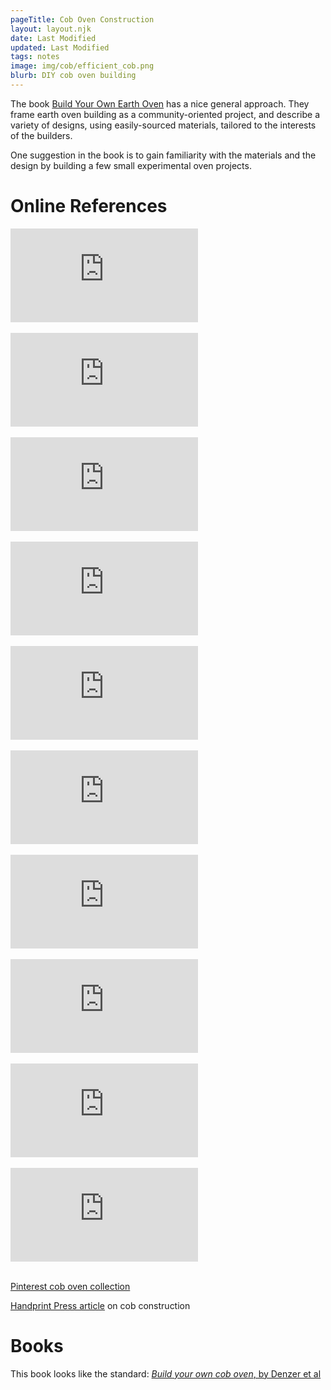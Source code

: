 ```yaml
---
pageTitle: Cob Oven Construction
layout: layout.njk
date: Last Modified 
updated: Last Modified 
tags: notes 
image: img/cob/efficient_cob.png
blurb: DIY cob oven building
---
```


The book [Build Your Own Earth Oven](https://www.amazon.com/dp/096798467X) has a nice general approach.  They frame earth oven building as a community-oriented project, and describe a variety of designs, using easily-sourced materials, tailored to the interests of the builders.

One suggestion in the book is to gain familiarity with the materials and the design by building a few small experimental oven projects.


# Online References

 <iframe src="https://www.youtube.com/embed/EmuVYU0kdkQ" title="YouTube video player" frameborder="0" allow="accelerometer; autoplay; clipboard-write; encrypted-media; gyroscope; picture-in-picture; web-share" allowfullscreen></iframe><br><br>
 
 <iframe  src="https://www.youtube.com/embed/i0foHjPVbP4" title="YouTube video player" frameborder="0" allow="accelerometer; autoplay; clipboard-write; encrypted-media; gyroscope; picture-in-picture; web-share" allowfullscreen></iframe><br><br>
 
 <iframe  src="https://www.youtube.com/embed/u4TJ-02Y6DY" title="YouTube video player" frameborder="0" allow="accelerometer; autoplay; clipboard-write; encrypted-media; gyroscope; picture-in-picture; web-share" allowfullscreen></iframe><br><br>
 
 <iframe  src="https://www.youtube.com/embed/orsz2nwpn1w" title="YouTube video player" frameborder="0" allow="accelerometer; autoplay; clipboard-write; encrypted-media; gyroscope; picture-in-picture; web-share" allowfullscreen></iframe><br><br>
 
 <iframe  src="https://www.youtube.com/embed/mJKxQ9YC7N4" title="YouTube video player" frameborder="0" allow="accelerometer; autoplay; clipboard-write; encrypted-media; gyroscope; picture-in-picture; web-share" allowfullscreen></iframe><br><br>
 
 <iframe  src="https://www.youtube.com/embed/Pe-Vvk_4WU0" title="YouTube video player" frameborder="0" allow="accelerometer; autoplay; clipboard-write; encrypted-media; gyroscope; picture-in-picture; web-share" allowfullscreen></iframe><br><br>
 
 <iframe  src="https://www.youtube.com/embed/lsdHPCcmpmk" title="YouTube video player" frameborder="0" allow="accelerometer; autoplay; clipboard-write; encrypted-media; gyroscope; picture-in-picture; web-share" allowfullscreen></iframe><br><br>
 
 <iframe  src="https://www.youtube.com/embed/4VZ2OUifixQ" title="YouTube video player" frameborder="0" allow="accelerometer; autoplay; clipboard-write; encrypted-media; gyroscope; picture-in-picture; web-share" allowfullscreen></iframe><br><br>
 
 <iframe  src="https://www.youtube.com/embed/SFuGzhPxofE" title="YouTube video player" frameborder="0" allow="accelerometer; autoplay; clipboard-write; encrypted-media; gyroscope; picture-in-picture; web-share" allowfullscreen></iframe><br><br>
 
 <iframe  src="https://www.youtube.com/embed/S5Nv_FJdSyo" title="YouTube video player" frameborder="0" allow="accelerometer; autoplay; clipboard-write; encrypted-media; gyroscope; picture-in-picture; web-share" allowfullscreen></iframe><br><br>
 

 [Pinterest cob oven collection](https://www.pinterest.com/pin/258112622384262201/)
 
 [Handprint Press article](https://www.handprintpress.com/theworkofart/an-earthen-oven-odyssey-by-joe-kennedy/) on cob construction
 
# Books

This book looks like the standard: 
[*Build your own cob oven*, by Denzer et al](https://www.amazon.com/Build-Your-Own-Earth-Oven/dp/096798467X/ref=as_li_ss_tl?ie=UTF8&qid=1476731749&sr=8-1&keywords=Build+Your+Own+Earth+Oven+by+Kiko+Denzer&linkCode=sl1&tag=tyrafarm-20&linkId=e2d2f08d1ecec5d3cc52cafbb791ca2a)
